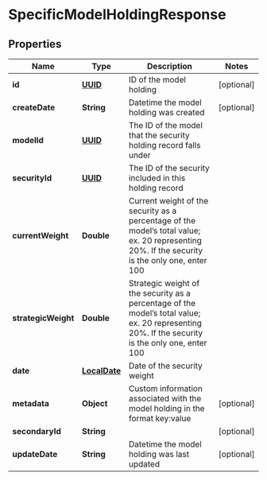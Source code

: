 
# SpecificModelHoldingResponse

## Properties
Name | Type | Description | Notes
------------ | ------------- | ------------- | -------------
**id** | [**UUID**](UUID.md) | ID of the model holding |  [optional]
**createDate** | **String** | Datetime the model holding was created |  [optional]
**modelId** | [**UUID**](UUID.md) | The ID of the model that the security holding record falls under | 
**securityId** | [**UUID**](UUID.md) | The ID of the security included in this holding record | 
**currentWeight** | **Double** | Current weight of the security as a percentage of the model’s total value; ex. 20 representing 20%. If the security is the only one, enter 100 | 
**strategicWeight** | **Double** | Strategic weight of the security as a percentage of the model’s total value; ex. 20 representing 20%. If the security is the only one, enter 100 | 
**date** | [**LocalDate**](LocalDate.md) | Date of the security weight | 
**metadata** | **Object** | Custom information associated with the model holding in the format key:value |  [optional]
**secondaryId** | **String** |  |  [optional]
**updateDate** | **String** | Datetime the model holding was last updated |  [optional]



